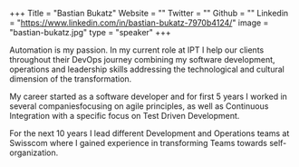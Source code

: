 +++
Title = "Bastian Bukatz"
Website = ""
Twitter = ""
Github = ""
Linkedin = "https://www.linkedin.com/in/bastian-bukatz-7970b4124/"
image = "bastian-bukatz.jpg"
type = "speaker"
+++

Automation is my passion. In my current role at IPT I help our clients throughout their
DevOps journey combining my software development, operations and leadership skills
addressing the technological and cultural dimension of the transformation.

My career started as a software developer and for first 5 years I worked in several
companiesfocusing on agile principles, as well as Continuous Integration with a specific
focus on Test Driven Development.

For the next 10 years I lead different Development and Operations teams at Swisscom
where I gained experience in transforming Teams towards self-organization.
